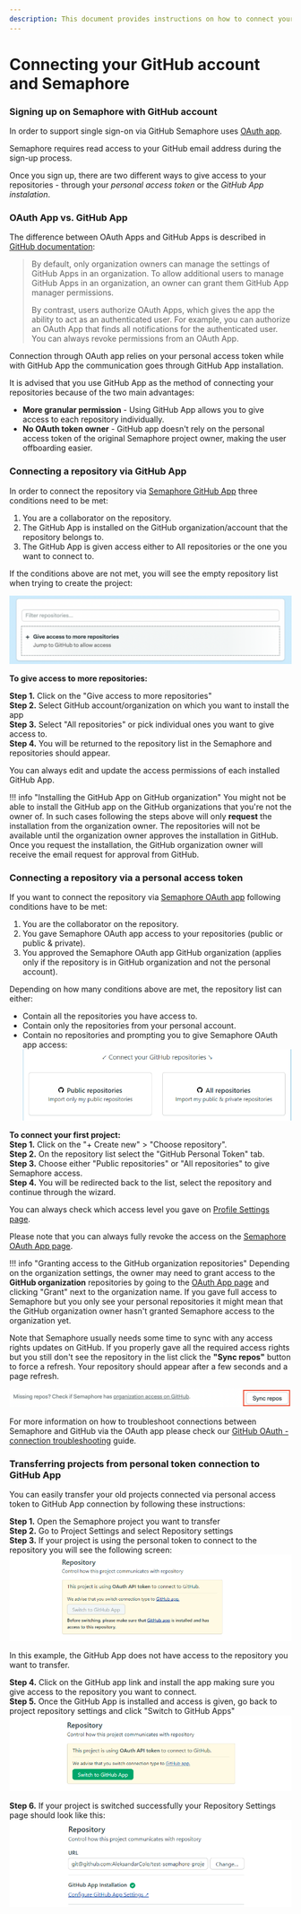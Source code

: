 ```yaml
---
description: This document provides instructions on how to connect your GitHub and Semaphore 2.0.
---
```


# Connecting your GitHub account and Semaphore

### Signing up on Semaphore with GitHub account
In order to support single sign-on via GitHub Semaphore uses [OAuth app](https://github.com/settings/connections/applications/328c742132e5407abd7d).

Semaphore requires read access to your GitHub email address during the sign-up process. 

Once you sign up, there are two different ways to give access to your repositories - through your _personal access token_ or the _GitHub App instalation_.

### OAuth App vs. GitHub App
The difference between OAuth Apps and GitHub Apps is described in [GitHub documentation](https://docs.github.com/en/developers/apps/about-apps):

> By default, only organization owners can manage the settings of GitHub Apps in an organization. To allow additional users to manage GitHub Apps in an organization, an owner can grant them GitHub App manager permissions.
> 
> By contrast, users authorize OAuth Apps, which gives the app the ability to act as an authenticated user. For example, you can authorize an OAuth App that finds all notifications for the authenticated user. You can always revoke permissions from an OAuth App.

Connection through OAuth app relies on your personal access token while with GitHub App the communication goes through GitHub App installation.

It is advised that you use GitHub App as the method of connecting your repositories because of the two main advantages:

- **More granular permission** - Using GitHub App allows you to give access to each repository individually.
- **No OAuth token owner** - GitHub app doesn't rely on the personal access token of the original Semaphore project owner, making the user offboarding easier. 

### Connecting a repository via GitHub App
In order to connect the repository via [Semaphore GitHub App](https://github.com/apps/semaphore-ci-cd) three conditions need to be met:
1. You are a collaborator on the repository.
2. The GitHub App is installed on the GitHub organization/account that the repository belongs to.
3. The GitHub App is given access either to All repositories or the one you want to connect to.

If the conditions above are not met, you will see the empty repository list when trying to create the project:

![GH App - Empty list](.images/ghapp_zero.png)

**To give access to more repositories:**

**Step 1.** Click on the "Give access to more repositories"  
**Step 2.** Select GitHub account/organization on which you want to install the app  
**Step 3.** Select "All repositories" or pick individual ones you want to give access to.   
**Step 4.** You will be returned to the repository list in the Semaphore and repositories should appear.   

You can always edit and update the access permissions of each installed GitHub App. 

!!! info "Installing the GitHub App on GitHub organization"
    You might not be able to install the GitHub app on the GitHub organizations that you're not the owner of. In such cases following the steps above will only **request** the installation from the organization owner. 
    The repositories will not be available until the organization owner approves the installation in GitHub. 
    Once you request the installation, the GitHub organization owner will receive the email request for approval from GitHub.

### Connecting a repository via a personal access token
If you want to connect the repository via [Semaphore OAuth app](https://github.com/settings/connections/applications/328c742132e5407abd7d) following conditions have to be met:

1. You are the collaborator on the repository.
2. You gave Semaphore OAuth app access to your repositories (public or public & private).
3. You approved the Semaphore OAuth app GitHub organization (applies only if the repository is in GitHub organization and not the personal account).

Depending on how many conditions above are met, the repository list can either: 
- Contain all the repositories you have access to.
- Contain only the repositories from your personal account.
- Contain no repositories and prompting you to give Semaphore OAuth app access:
![OAuth permissions](.images/oauth_permissions.png)

**To connect your first project:**  
**Step 1.** Click on the "+ Create new" > "Choose repository".  
**Step 2.** On the repository list select the "GitHub Personal Token" tab.  
**Step 3.** Choose either "Public repositories" or "All repositories" to give Semaphore access.  
**Step 4.** You will be redirected back to the list, select the repository and continue through the wizard.  

You can always check which access level you gave on [Profile Settings page](https://me.semaphoreci.com/account).

Please note that you can always fully revoke the access on the [Semaphore OAuth App page](https://github.com/settings/connections/applications/328c742132e5407abd7d).

!!! info "Granting access to the GitHub organization repositories"
    Depending on the organization settings, the owner may need to grant access to the **GitHub organization** repositories by going to the [OAuth App page](https://github.com/settings/connections/applications/328c742132e5407abd7d) and clicking "Grant" next to the organization name. 
    If you gave full access to Semaphore but you only see your personal repositories it might mean that the GitHub organization owner hasn't granted Semaphore access to the organization yet. 

Note that Semaphore usually needs some time to sync with any access rights updates on GitHub. If you properly gave all the required access rights but you still don't see the repository in the list click the **"Sync repos"** button to force a refresh. Your repository should appear after a few seconds and a page refresh. 

![OAuth Refresh](.images/oauth_refresh.png)

For more information on how to troubleshoot connections between Semaphore and GitHub via the OAuth app please check our [GitHub OAuth - connection troubleshooting](https://docs.semaphoreci.com/account-management/checking-the-connection-between-github-and-semaphore-2.0/) guide.

### Transferring projects from personal token connection to GitHub App
You can easily transfer your old projects connected via personal access token to GitHub App connection by following these instructions:

**Step 1.** Open the Semaphore project you want to transfer  
**Step 2.** Go to Project Settings and select Repository settings  
**Step 3.** If your project is using the personal token to connect to the repository you will see the following screen:
![GH App - Transfer project](.images/transfer_no_access.png)

In this example, the GitHub App does not have access to the repository you want to transfer.

**Step 4.** Click on the GitHub app link and install the app making sure you give access to the repository you want to connect.  
**Step 5.** Once the GitHub App is installed and access is given, go back to project repository settings and click "Switch to GitHub Apps"
![GH App - Transfer project](.images/transfer_access.png)  

**Step 6.** If your project is switched successfully your Repository Settings page should look like this:
![GH App - Transfer success](.images/transfer_success.png)
